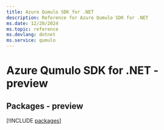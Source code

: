 ```yaml
---
title: Azure Qumulo SDK for .NET
description: Reference for Azure Qumulo SDK for .NET
ms.date: 12/20/2024
ms.topic: reference
ms.devlang: dotnet
ms.service: qumulo
---
```

# Azure Qumulo SDK for .NET - preview
## Packages - preview
[!INCLUDE [packages](qumulo-index.md)]